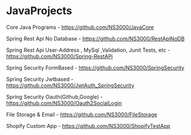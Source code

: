 # JavaProjects

Core Java Programs -  https://github.com/NS3000/JavaCore

Spring Rest Api No Database - https://github.com/NS3000/RestApiNoDB

Spring Rest Api User-Address , MySql ,Validation, Junit Tests, etc - https://github.com/NS3000/Spring-RestAPi

Spring Security FormBased - https://github.com/NS3000/SpringSecurity

Spring Security Jwtbased - https://github.com/NS3000/JwtAuth_SpringSecurity

Spring Security Oauth(Github,Google) - https://github.com/NS3000/Oauth2SocialLogin

File Storage & Email  - https://github.com/NS3000/FileStorage

Shopify Custom App - https://github.com/NS3000/ShopifyTestApp

